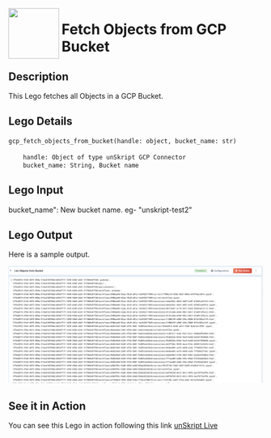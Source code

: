 [<img align="left" src="https://unskript.com/assets/favicon.png" width="100" height="100" style="padding-right: 5px">](https://unskript.com/assets/favicon.png) 
<h1>Fetch Objects from GCP Bucket</h1>

## Description
This Lego fetches all Objects in a GCP Bucket.

## Lego Details

    gcp_fetch_objects_from_bucket(handle: object, bucket_name: str)

        handle: Object of type unSkript GCP Connector
        bucket_name: String, Bucket name

## Lego Input
bucket_name": New bucket name. eg- "unskript-test2"

## Lego Output
Here is a sample output.

<img src="./1.png">

## See it in Action

You can see this Lego in action following this link [unSkript Live](https://us.app.unskript.io)